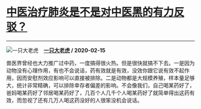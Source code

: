# [中医治疗肺炎是不是对中医黑的有力反驳？](https://www.zhihu.com/answer/1018135192)

------------------------------------------------------------------

![一只大老虎](https://pic1.zhimg.com/v2-3e0562d093615e1ecd718794ea295f3c.jpg?source=1940ef5c "一只大老虎")&emsp;**[一只大老虎](https://www.zhihu.com/people/yang-chen-56-61) / 2020-02-15**

兽医界曾经也大力推广过中药，一度搞得很火热。但是很快就搞不下去。一是因为动物没有心理作用，有也不会说话，药有效就是有效，没效你跟它说有效不起作用，因而安慰剂效应影响可以直接被排除。二是动物都是大规模养殖，样本量足够大，统计非常精确，可以排除幸存者偏差的影响。不会像我们，自己喝某药好了，爸妈喝某药好了邻居喝某药好了，几百个人几千个人喝某药好了就简单得出这药有效，而忽视了还有几万人喝这药没好的人很笨没机会说话。

